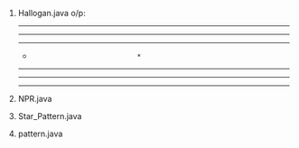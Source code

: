 1. Hallogan.java
  o/p:

    *	*	*	*		*	*	*	*	
    *	*	*				*	*	*	
    *	*						*	*	
    *								*	
    *	*						*	*	
    *	*	*				*	*	*	
    *	*	*	*		*	*	*	*	

    
2. NPR.java
3. Star_Pattern.java
4. pattern.java